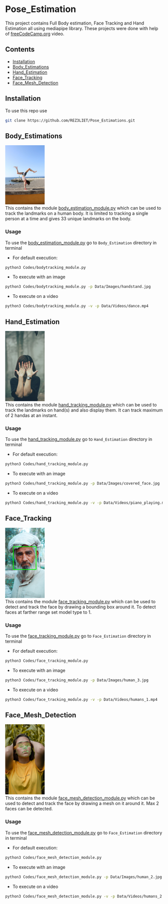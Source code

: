 # Pose_Estimation
This project contains Full Body estimation, Face Tracking and Hand Estimation all using mediapipe library. These projects were done with help of [freeCodeCamp.org](https://www.youtube.com/watch?v=01sAkU_NvOY) video.

## Contents

- [Installation](#installation)
- [Body_Estimations](#body_estimations)
- [Hand_Estimation](#hand_estimation)
- [Face_Tracking](#face_tracking)
- [Face_Mesh_Detection](#face_mesh_detection)

## Installation

To use this repo use
```bash
git clone https://github.com/REZ3LIET/Pose_Estimations.git
```

## Body_Estimations

<img src="https://github.com/REZ3LIET/Pose_Estimations/blob/main/Results/body_tracking_result.jpg"  width=25% height=25%> <br>
This contains the module [body_estimation_module.py](./Body_Estimation/Codes/body_tracking_module.py) which can be used to track the landmarks on a human body. It is limited to tracking a single person at a time and gives 33 unique landmarks on the body.

### Usage

To use the [body_estimation_module.py](./Body_Estimation/Codes/body_tracking_module.py) go to `Body_Estimation` directory in terminal
- For default execution:  
```bash
python3 Codes/bodytracking_module.py
```
- To execute with an image  
```bash
python3 Codes/bodytracking_module.py -p Data/Images/handstand.jpg
```
- To execute on a video  
```bash
python3 Codes/bodytracking_module.py -v -p Data/Videos/dance.mp4
```

## Hand_Estimation

<img src="https://github.com/REZ3LIET/Pose_Estimations/blob/main/Results/hand_track_result.jpg"  width=25% height=25%> <br>
This contains the module [hand_tracking_module.py](./Hand_Estimation/Codes/hand_tracking_module.py) which can be used to track the landmarks on hand(s) and also display them. It can track maximum of 2 handas at an instant.

### Usage

To use the [hand_tracking_module.py](./Hand_Estimation/Codes/hand_tracking_module.py) go to `Hand_Estimation` directory in terminal
- For default execution:  
```bash
python3 Codes/hand_tracking_module.py
```
- To execute with an image  
```bash
python3 Codes/hand_tracking_module.py -p Data/Images/covered_face.jpg
```
- To execute on a video  
```bash
python3 Codes/hand_tracking_module.py -v -p Data/Videos/piano_playing.mp4
```

## Face_Tracking

<img src="https://github.com/REZ3LIET/Pose_Estimations/blob/main/Results/face_track_result.jpg"  width=25% height=25%> <br>
This contains the module [face_tracking_module.py](./Face_Estimation/Codes/face_tracking_module.py) which can be used to detect and track the face by drawing a bounding box around it. To detect faces at farther range set model type to 1.

### Usage

To use the [face_tracking_module.py](./Face_Estimation/Codes/face_tracking_module.py) go to `Face_Estimation` directory in terminal
- For default execution:  
```bash
python3 Codes/face_tracking_module.py
```
- To execute with an image  
```bash
python3 Codes/face_tracking_module.py -p Data/Images/human_3.jpg
```
- To execute on a video  
```bash
python3 Codes/face_tracking_module.py -v -p Data/Videos/humans_1.mp4
```

## Face_Mesh_Detection

<img src="https://github.com/REZ3LIET/Pose_Estimations/blob/main/Results/face_mesh_result.jpg"  width=25% height=25%> <br>
This contains the module [face_mesh_detection_module.py](./Face_Estimation/Codes/face_mesh_detection_module.py) which can be used to detect and track the face by drawing a mesh on it around it. Max 2 faces can be detected.

### Usage

To use the [face_mesh_detection_module.py](./Face_Estimation/Codes/face_mesh_detection_module.py) go to `Face_Estimation` directory in terminal
- For default execution:  
```bash
python3 Codes/face_mesh_detection_module.py
```
- To execute with an image  
```bash
python3 Codes/face_mesh_detection_module.py -p Data/Images/human_2.jpg
```
- To execute on a video  
```bash
python3 Codes/face_mesh_detection_module.py -v -p Data/Videos/humans_2.mp4
```
